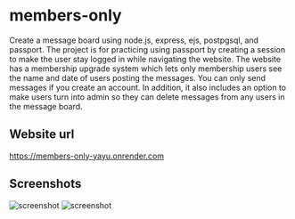 # members-only

Create a message board using node.js, express, ejs, postpgsql, and passport.
The project is for practicing using passport by creating a session to make the user stay logged in while navigating the website. The website has a membership upgrade system which lets only membership users see the name and date of users posting the messages. You can only send messages if you create an account. In addition, it also includes an option to make users turn into admin so they can delete messages from any users in the message board.

## Website url

https://members-only-yayu.onrender.com

## Screenshots

<img scr="./public/screenshot1.png" alt="screenshot">
<img scr="./public/screenshot2.png" alt="screenshot">
